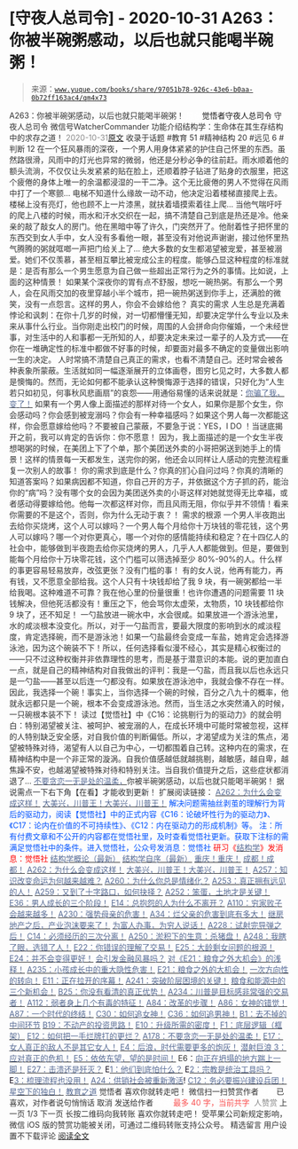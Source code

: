 # [守夜人总司令] - 2020-10-31 A263：你被半碗粥感动，以后也就只能喝半碗粥！

> 来源：[`www.yuque.com/books/share/97051b78-926c-43e6-b0aa-0b72ff163ac4/qm4x73`](https://www.yuque.com/books/share/97051b78-926c-43e6-b0aa-0b72ff163ac4/qm4x73)

<ne-p id="520f42f3293818f927861ebbd5b15da4_p_0" data-lake-id="520f42f3293818f927861ebbd5b15da4_p_0"><ne-text id="ua517f2fb" style="color: rgb(51, 51, 51);">A263：你被半碗粥感动，以后也就只能喝半碗粥！</ne-text></ne-p> <ne-p id="15f54e858a4028c77ffaa42b73ef42ec" data-lake-id="15f54e858a4028c77ffaa42b73ef42ec"><ne-text id="u52ef57a6" ne-fontsize="12" style="color: rgb(255, 255, 255);">原创</ne-text><ne-text id="u05fdc032" ne-fontsize="14">觉悟者</ne-text><ne-text id="ua16d5b39" ne-fontsize="14">守夜人总司令</ne-text></ne-p> <ne-p id="eb2e725b690d7c69a50d4aebac53ccff" data-lake-id="eb2e725b690d7c69a50d4aebac53ccff"><ne-text id="u9f37314d" ne-fontsize="14" ne-bold="true" style="color: rgb(51, 51, 51);">守夜人总司令</ne-text></ne-p> <ne-p id="4d473aa1487ebefe1557aea7e95fa999" data-lake-id="4d473aa1487ebefe1557aea7e95fa999"><ne-text id="ua3068338" ne-fontsize="14" style="color: rgb(51, 51, 51);">微信号</ne-text><ne-text id="u9ebbce54" ne-fontsize="14" style="color: rgb(51, 51, 51);">WatcherCommander</ne-text></ne-p> <ne-p id="afe9dc9a72f64bceff3361c802bf00c2" data-lake-id="afe9dc9a72f64bceff3361c802bf00c2"><ne-text id="uc9c2375a" ne-fontsize="14" style="color: rgb(51, 51, 51);">功能介绍</ne-text><ne-text id="u4990ab04" ne-fontsize="14" style="color: rgb(51, 51, 51);">结构学：生命体在其生存结构中的求存之道！</ne-text></ne-p> <ne-p id="807f9528f072fd273587adacd4ce12b4" data-lake-id="807f9528f072fd273587adacd4ce12b4"><ne-text id="u027d547a" style="color: rgb(140, 140, 140);">2020-10-31</ne-text>[<ne-text id="uf107bf53" ne-fontsize="14">原文</ne-text>](https://mp.weixin.qq.com/s?__biz=MzAxNDk1NjI2Mw==&mid=2247485951&idx=1&sn=4df76d38fadb93bb69fe2bd869475cce&chksm=9b8a2a77acfda361dcaf724d7bf22e5a1c952f494f9bf30d221622a5b6d8e63abb719a59ad11&scene=27#wechat_redirect&cpage=108)</ne-p> <ne-p id="01b44c61fd5ca7ed4d7d905c4dafba9d" data-lake-id="01b44c61fd5ca7ed4d7d905c4dafba9d"><ne-text id="u5d5e3c17" style="color: rgb(51, 51, 51);">收录于话题</ne-text></ne-p> <ne-p id="c6b05b0e0387a319a93478b2236370bc" data-lake-id="c6b05b0e0387a319a93478b2236370bc"><ne-text id="u2b3f82a2" style="color: rgb(51, 51, 51);">#教育 51</ne-text></ne-p> <ne-p id="d1b9ce8dbc04e35ad00346c84a56082c" data-lake-id="d1b9ce8dbc04e35ad00346c84a56082c"><ne-text id="u788c6577" style="color: rgb(51, 51, 51);">#精神结构 20</ne-text></ne-p> <ne-p id="0416f3ef85e58002dd6d335ae5a41919" data-lake-id="0416f3ef85e58002dd6d335ae5a41919"><ne-text id="ub2f13c6e" style="color: rgb(51, 51, 51);">#远见 6</ne-text></ne-p> <ne-p id="865810dfe71235d07bb4363dbe133d5b" data-lake-id="865810dfe71235d07bb4363dbe133d5b"><ne-text id="uebb3e54b" style="color: rgb(51, 51, 51);">#判断 12</ne-text></ne-p> <ne-p id="1198b59d1d2a5f16d5763503f1e08b4c" data-lake-id="1198b59d1d2a5f16d5763503f1e08b4c"><ne-text id="u9b56e90b" style="color: rgb(51, 51, 51);">在一个狂风暴雨的深夜，一个男人用身体紧紧的护住自己怀里的东西。虽然路很滑，风雨中的灯光也异常的微弱，他还是分秒必争的往前赶。雨水顺着他的额头流淌，不仅仅让头发紧紧的贴在脸上，还顺着脖子钻进了贴身的衣服里，把这个疲倦的身体上唯一的余温都浸湿的一干二净。这个无比疲倦的男人不觉得在风雨中打了一个寒颤…</ne-text></ne-p> <ne-p id="60e8ebdd293c1b7c7e5eb90cbfbd8926" data-lake-id="60e8ebdd293c1b7c7e5eb90cbfbd8926"><ne-text id="u42f5ebca" style="color: rgb(51, 51, 51);">电梯不知道什么缘故一动不动，他决定沿着楼梯直接爬上去。楼梯上没有亮灯，他也顾不上一片漆黑，就扶着墙摸索着往上爬… 当他气喘吁吁的爬上八楼的时候，雨水和汗水交织在一起，搞不清楚自己到底是热还是冷。他亲亲的敲了敲女人的房门。他在黑暗中等了许久，门突然开了。他耐着性子把怀里的东西交到女人手中，女人没有多看他一眼，甚至没有对他说声谢谢，接过他怀里热气腾腾的粥就哐啷一声把门给关上了…</ne-text></ne-p> <ne-p id="bfe6797d5acba63315f2862d27e5e7c1" data-lake-id="bfe6797d5acba63315f2862d27e5e7c1"><ne-text id="ua7d590d9" style="color: rgb(51, 51, 51);">绝大多数的女生都渴望被宠爱，甚至被溺爱。她们不仅羡慕，甚至相互攀比被宠成公主的程度。能够凸显这种程度的标准就是：是否有那么一个男生愿意为自己做一些超出正常行为之外的事情。比如说，上面的这种情景！</ne-text></ne-p> <ne-p id="0e8e59229a659366a394605bbba6b32b" data-lake-id="0e8e59229a659366a394605bbba6b32b"><ne-text id="u6fb8fe72" style="color: rgb(51, 51, 51);">如果某个深夜你的胃有点不舒服，想吃一碗热粥。有那么一个男人，会在风雨交加的夜里穿越小半个城市，把一碗热粥送到你手上，还满脸的微笑，没有一点怨言。这样的男人，你会不会嫁给他？</ne-text></ne-p> <ne-p id="b38a0e1a2b29e6f8c1ec760461df9884" data-lake-id="b38a0e1a2b29e6f8c1ec760461df9884"><ne-text id="u5ae4bd26" ne-bold="true" style="color: rgb(51, 51, 51);">真实的需求</ne-text></ne-p> <ne-p id="42aa9dc538415db49737362eb0d74cf8" data-lake-id="42aa9dc538415db49737362eb0d74cf8"><ne-text id="ue729e5c5" style="color: rgb(51, 51, 51);">人生总是充满着悖论和讽刺：在你十几岁的时候，对一切都懵懂无知，却要决定学什么专业以及未来从事什么行业。当你刚走出校门的时候，周围的人会拼命向你催婚，一个未经世事，对生活中的人和事都一无所知的人，却要决定未来过一辈子的人及方式——在你在一堆确定性的标准中都做不好事的时候，却要面对最多不确定的变量做出影响一生的决定。</ne-text></ne-p> <ne-p id="2be836913b6c97de0ded6f6185d1f0fe" data-lake-id="2be836913b6c97de0ded6f6185d1f0fe"><ne-text id="uf7bd4ef6" style="color: rgb(51, 51, 51);">人时常搞不清楚自己真正的需求，也看不清楚自己。还时常会被各种表象所蒙蔽。生活就如同一幅逐渐展开的立体画卷，图穷匕见之时，大多数人都是懊悔的。然而，无论如何都不能承认这种懊悔源于选择的错误，只好化为“人生若只如初见，何事秋风悲画扇”的哀怨——用通俗易懂的话来说就是：</ne-text>[<ne-text id="u451ba5d2" style="color: rgb(87, 107, 149);">你骗了我，变了！</ne-text>](http://mp.weixin.qq.com/s?__biz=MzIzMDYwOTM0Mg==&mid=2247484600&idx=1&sn=b3d7510081d427830b8f45fa33c7cbab&chksm=e8b19c69dfc6157fee4dd589d94bc2c5171620a12f64cf7d264afe0b7f7daead4882853d54f1&scene=21#wechat_redirect)</ne-p> <ne-p id="72c3e00745174de78c4d4c1e70bfd573" data-lake-id="72c3e00745174de78c4d4c1e70bfd573"><ne-text id="ub424b020" style="color: rgb(51, 51, 51);">如果有一个男人像上面描述的那样对待一个女人，如果你是那个女生，你会感动吗？你会感到被宠溺吗？你会有一种幸福感吗？如果这个男人每一次都能这样，你会愿意嫁给他吗？不要被自己蒙蔽，不要急于说：YES，I DO ！当谜底揭开之前，我可以肯定的告诉你：你不愿意！</ne-text></ne-p> <ne-p id="c971882363c1d6c0f6f7039bc4ba01eb" data-lake-id="c971882363c1d6c0f6f7039bc4ba01eb"><ne-text id="u704b2560" style="color: rgb(51, 51, 51);">因为，我上面描述的是一个女生半夜想喝粥的时候，在美团上下了个单，那个美团送外卖的小哥把粥送到她手上的情景！这样的情景每一天都发生，送完你的粥，他还会以同样让人感动的完整流程重复一次别人的故事！</ne-text></ne-p> <ne-p id="f9a25fbf26f0403ed5797360d646e90a" data-lake-id="f9a25fbf26f0403ed5797360d646e90a"><ne-text id="u9798c069" style="color: rgb(51, 51, 51);">你的需求到底是什么？你真的扪心自问过吗？你真的清晰的知道答案吗？如果病因都不知道，你自己开的方子，并依据这个方子抓的药，能治你的“病”吗？没有哪个女的会因为美团送外卖的小哥这样对她就觉得无比幸福，或者感动得要嫁给他。他每一次都这样对你，而且风雨无阻，你似乎并不领情！看来你需要的不是这个，否则，你为什么无动于衷？！</ne-text></ne-p> <ne-p id="dfed3718d4a4ff00a1437e1a75c6642a" data-lake-id="dfed3718d4a4ff00a1437e1a75c6642a"><ne-text id="u3cc44e02" ne-bold="true" style="color: rgb(51, 51, 51);">需求的根源</ne-text></ne-p> <ne-p id="d204ea4555100a94bff435ab92f15b1f" data-lake-id="d204ea4555100a94bff435ab92f15b1f"><ne-text id="udd99be32" style="color: rgb(51, 51, 51);">一个男人半夜跑出去给你买烧烤，这个人可以嫁吗？一个男人每个月给你十万块钱的零花钱，这个男人可以嫁吗？哪一个对你更真心，哪一个对你的感情能持续和稳定？在十四亿人的社会中，能够做到半夜跑去给你买烧烤的男人，几乎人人都能做到。但是，要做到能每个月给你十万块零花钱，这个门槛可以筛选掉至少 80%-90%的人。什么样的事更容易轻易放弃，改弦更张？没有门槛的事！</ne-text></ne-p> <ne-p id="ac27bae2b7e56557eecda97835415d9f" data-lake-id="ac27bae2b7e56557eecda97835415d9f"><ne-text id="udb78abd0" style="color: rgb(51, 51, 51);">有的女人说，他再有能力，再有钱，又不愿意全部给我。这个人只有十块钱却给了我 9 块，有一碗粥都给一半给我喝。这种难道不可靠？我在他心里的份量很重！也许你遭遇的问题需要 11 块钱解决，但他死活都没有！重压之下，他会骂你太虚荣，太物质，10 块钱都给你 9 块了，还不知足！</ne-text></ne-p> <ne-p id="d800d4d3e93b3e0e7dd3fc7658dd1bf0" data-lake-id="d800d4d3e93b3e0e7dd3fc7658dd1bf0"><ne-text id="u8371b6b3" style="color: rgb(51, 51, 51);">一勺盐放进一碗水中，水会很咸。如果放进一个游泳池里，水的咸淡根本没变化。所以，对于一勺盐而言，要最大限度的影响到水的咸淡程度，肯定选择碗，而不是游泳池！如果一勺盐最终会变成一车盐，她肯定会选择游泳池，因为这个碗装不下！所以，任何选择看似漫不经心，其实是精心权衡过的——只不过这种权衡并非依靠理性的思考，而是基于潜意识的本能。说的更加直白一点，就是自己的精神结构对自我做出的评判：我是一勺盐，而且我以后也永远只是一勺盐——甚至以后连一勺都没有。如果放在游泳池中，我就会像不存在一样。因此，我选择一个碗！事实上，当你选择一个碗的时候，百分之八九十的概率，他就永远都只是一个碗，根本不会变成游泳池。然而，当生活之水突然涌入的时候，一只碗根本装不下！</ne-text></ne-p> <ne-p id="1abed2d44c25b230865aa591333ae8fe" data-lake-id="1abed2d44c25b230865aa591333ae8fe"><ne-text id="u7376c39d" style="color: rgb(51, 51, 51);">读过【觉悟社】中《C16：论挑剔行为的驱动力》的就会明白：特别渴望被关注、被呵护、被宠溺的人，在成长环境中可能时常被忽视，这样的人特别缺乏安全感，对自我价值的判断偏低。所以，才渴望成为关注的焦点，渴望被特殊对待，渴望有人以自己为中心，一切都围着自己转。这种内在的需求，在精神结构中是一个非正常的漩涡。自我价值感越低就越挑剔，越敏感，越自卑，越焦躁不安，也越渴望被特殊对待和特别关注。当自我价值提升之后，这些症状都消退了…</ne-text></ne-p> <ne-p id="2b1453e620b97878b8a55316a698867b" data-lake-id="2b1453e620b97878b8a55316a698867b">[<ne-text id="ubdc2917d" style="color: rgb(87, 107, 149);">不要贪恋一无是处的温柔，</ne-text>](http://mp.weixin.qq.com/s?__biz=MzAxNDk1NjI2Mw==&mid=2247485259&idx=1&sn=c46eb58cf71fc316608279b1e10828b8&chksm=9b8a24c3acfdadd57781ee9631cc06ed50551cc15141d155f54fa20dcf69c653825673104680&scene=21#wechat_redirect)<ne-text id="u9e5cfa1c" style="color: rgb(51, 51, 51);">你被半碗粥感动，以后也就只能喝半碗粥！</ne-text></ne-p> <ne-p id="0a8399160083785f8ed27bfdbffc1bf5" data-lake-id="0a8399160083785f8ed27bfdbffc1bf5"><ne-text id="uba870d46" style="color: rgb(47, 48, 52);">据说需点一下右下角【</ne-text><ne-text id="u5fcc5dc1" ne-bold="true" style="color: rgb(51, 51, 51);">在看</ne-text><ne-text id="u3792ff47" style="color: rgb(47, 48, 52);">】才能收到更新！</ne-text><ne-text id="u17681955" style="color: rgb(51, 51, 51);">‍</ne-text></ne-p> <ne-p id="45358a784b9b89c321a1476d2b4378ed" data-lake-id="45358a784b9b89c321a1476d2b4378ed"><ne-text id="u90f03ec9" style="color: rgb(51, 51, 51);">扩展阅读链接：</ne-text></ne-p> <ne-p id="94630d6d7a080dd9ccc8cde218f9aa15" data-lake-id="94630d6d7a080dd9ccc8cde218f9aa15">[<ne-text id="u793a584e" style="color: rgb(87, 107, 149);">A262：为什么会变成这样！</ne-text>](http://mp.weixin.qq.com/s?__biz=MzIzMDYwOTM0Mg==&mid=2247484706&idx=1&sn=5ca043ccf8e8e37fa1b92dc64b676c54&chksm=e8b19df3dfc614e536b260c443b18902be1d0043e8d0be9bc1e7399af61a6baeeec6485ba015&scene=21#wechat_redirect)</ne-p> <ne-p id="34e039b61d9722dc27dc4e51a1d5e629" data-lake-id="34e039b61d9722dc27dc4e51a1d5e629">[<ne-text id="udd7cec82" style="color: rgb(87, 107, 149);">大美兴，川普王！大美兴，川普王！</ne-text>](http://mp.weixin.qq.com/s?__biz=MzIzMDYwOTM0Mg==&mid=2247484697&idx=1&sn=9f591794bbbf03db85d5cf43fb68b09a&chksm=e8b19dc8dfc614de1a28502672f9a3913e22f4aa51586f65015d8d929f89abeb1fe13fa20ec7&scene=21#wechat_redirect)</ne-p> <ne-p id="b7f76ec066510db6fd0add11e6a63c36" data-lake-id="b7f76ec066510db6fd0add11e6a63c36"><ne-text id="ue65f892e" style="color: rgb(0, 82, 255);">解决问题需抽丝剥茧的理解行为背后的驱动力，阅读【</ne-text><ne-text id="u1834fc60" ne-bold="true" style="color: rgb(0, 82, 255);">觉悟社</ne-text><ne-text id="u7335e289" style="color: rgb(0, 82, 255);">】中的正式内容《C16：论破坏性行为的驱动力》、《C17：论内在价值的不可持续性》、《C12：内在驱动力的形成机制》等。</ne-text></ne-p> <ne-p id="f7ab0f2f685ef964b93df9538af9ffcc" data-lake-id="f7ab0f2f685ef964b93df9538af9ffcc"><ne-text id="u8a1bca3e" ne-bold="true" style="color: rgb(0, 82, 255);">注：</ne-text><ne-text id="uf2ad9445" ne-bold="true" style="color: rgb(0, 82, 255);">所有付费文章和不公开的内容都在觉悟社里，及时查看觉悟社更新。获取下注标的需满足觉悟社中的条件。进入觉悟社，公众号发消息：觉悟社</ne-text></ne-p> <ne-p id="c545004c5bef91638f16c957d638232e" data-lake-id="c545004c5bef91638f16c957d638232e"><ne-text id="u6d53d718" style="color: rgb(255, 0, 0);">研习《</ne-text>[<ne-text id="ud8bd3fe2" style="color: rgb(87, 107, 149);">结构学</ne-text>](https://mp.weixin.qq.com/mp/appmsgalbum?action=getalbum&album_id=1318317199878225920&__biz=MzAxNDk1NjI2Mw==#wechat_redirect)<ne-text id="u161fba6b" style="color: rgb(255, 0, 0);">》发消息</ne-text><ne-text id="uadb4bdc2" ne-bold="true" style="color: rgb(255, 0, 0);">：觉悟社</ne-text></ne-p>  <ne-p id="d8c35913819a7445f9fcb6d1e86d35b2" data-lake-id="d8c35913819a7445f9fcb6d1e86d35b2"><ne-card data-card-name="image" data-card-type="inline" id="YOi8X" data-event-boundary="card" style="color: rgb(51, 51, 51);"><ne-p id="87868dd87e12ec7d4de4a2bfc73065e8" data-lake-id="87868dd87e12ec7d4de4a2bfc73065e8">[<ne-text id="uc9a513a4" style="color: rgb(87, 107, 149);">结构学概论（最新）</ne-text>](http://mp.weixin.qq.com/s?__biz=MzAxNDk1NjI2Mw==&mid=2247485167&idx=1&sn=d5e962eff4a8e9770c83bc87d19d07f3&chksm=9b8a2567acfdac7154f7a62996dca874e5d186b44f3d120dcb633760318788c42d304e325313&scene=21#wechat_redirect)</ne-p> <ne-p id="767eb59c8d346630e1a07b596ffcf41e" data-lake-id="767eb59c8d346630e1a07b596ffcf41e">[<ne-text id="u266a4c7d" style="color: rgb(87, 107, 149);">结构学自序（最新）</ne-text>](http://mp.weixin.qq.com/s?__biz=MzAxNDk1NjI2Mw==&mid=2247485327&idx=1&sn=5a8c9a6499c84e1c3129ca7cb41e0ac7&chksm=9b8a2407acfdad112471c12c6b86e4e914116dbb6d6588fa726a72e0aafa01d9c1b9fd24a738&scene=21#wechat_redirect)</ne-p> <ne-p id="c103cae5733b5d5654bc71c16b6b57b8" data-lake-id="c103cae5733b5d5654bc71c16b6b57b8">[<ne-text id="ued7bdbcc" style="color: rgb(87, 107, 149);">重庆！重庆！</ne-text>](http://mp.weixin.qq.com/s?__biz=MzAxNDk1NjI2Mw==&mid=2247485354&idx=1&sn=331128611c478feede60317e963239a5&chksm=9b8a2422acfdad3448a9bcc0f9745f4367028e8a9b0a307f7c01c2690c398560a4be5e43492c&scene=21#wechat_redirect)</ne-p> <ne-p id="837c9baf03dcb17dc6ec204cafc15073" data-lake-id="837c9baf03dcb17dc6ec204cafc15073">[<ne-text id="uccf7d421" style="color: rgb(87, 107, 149);">成都！成都！</ne-text>](http://mp.weixin.qq.com/s?__biz=MzIzMDYwOTM0Mg==&mid=2247484576&idx=1&sn=432e1df31f0735f0c93636776e97a859&chksm=e8b19c71dfc615671c9204af66bb0ffdb622fb2545b0387734a662feaa8e8be57d3063f59c5a&scene=21#wechat_redirect)</ne-p> <ne-p id="8a329225719ed991ef50e392b10b51bb" data-lake-id="8a329225719ed991ef50e392b10b51bb">[<ne-text id="u4960d09f" style="color: rgb(87, 107, 149);">A262：为什么会变成这样！</ne-text>](http://mp.weixin.qq.com/s?__biz=MzIzMDYwOTM0Mg==&mid=2247484706&idx=1&sn=5ca043ccf8e8e37fa1b92dc64b676c54&chksm=e8b19df3dfc614e536b260c443b18902be1d0043e8d0be9bc1e7399af61a6baeeec6485ba015&scene=21#wechat_redirect)</ne-p> <ne-p id="2e8df41d9336590d751b705b92b4ddb9" data-lake-id="2e8df41d9336590d751b705b92b4ddb9">[<ne-text id="uf91ab4cc" style="color: rgb(87, 107, 149);">大美兴，川普王！大美兴，川普王！</ne-text>](http://mp.weixin.qq.com/s?__biz=MzIzMDYwOTM0Mg==&mid=2247484697&idx=1&sn=9f591794bbbf03db85d5cf43fb68b09a&chksm=e8b19dc8dfc614de1a28502672f9a3913e22f4aa51586f65015d8d929f89abeb1fe13fa20ec7&scene=21#wechat_redirect)</ne-p> <ne-p id="6d548eccea4c0e00ed9bb5487c61cdc9" data-lake-id="6d548eccea4c0e00ed9bb5487c61cdc9">[<ne-text id="u68f17ebf" style="color: rgb(87, 107, 149);">A257：知识改变命运为何越来越难？</ne-text>](http://mp.weixin.qq.com/s?__biz=MzIzMDYwOTM0Mg==&mid=2247484679&idx=1&sn=79e14744bd5a31e6bcf27f476840e508&chksm=e8b19dd6dfc614c075a2df9d84c04aedc112c1bf3487ef4cad21d8b84feddbd78b2d5d566728&scene=21#wechat_redirect)</ne-p> <ne-p id="0affb33c08a70eba2aa7b4722f594e21" data-lake-id="0affb33c08a70eba2aa7b4722f594e21">[<ne-text id="ud0c61f7c" style="color: rgb(87, 107, 149);">A260：为什么你总是情绪化？</ne-text>](http://mp.weixin.qq.com/s?__biz=MzAxNDk1NjI2Mw==&mid=2247485923&idx=1&sn=6e1e4a5b0b44a3ac652fe5b32b56ac07&chksm=9b8a2a6bacfda37d56d0717875b11867d9f7426fb815a36f43aebb438d135b81c8d69c3ab006&scene=21#wechat_redirect)</ne-p> <ne-p id="4aabc073013f890bce6e0648ea21f752" data-lake-id="4aabc073013f890bce6e0648ea21f752">[<ne-text id="udd298f55" style="color: rgb(87, 107, 149);">A253：真正拥有远见的人！</ne-text>](http://mp.weixin.qq.com/s?__biz=MzIzMDYwOTM0Mg==&mid=2247484654&idx=1&sn=5826086165322478b2f0fbdbfe4f321e&chksm=e8b19c3fdfc61529bf931903efc689bc8b756a292fddf971cdda369691ad320d85e6e2d53b5b&scene=21#wechat_redirect)</ne-p> <ne-p id="048f02e74b23a1c0508ae0348299e9ec" data-lake-id="048f02e74b23a1c0508ae0348299e9ec">[<ne-text id="ue11db574" style="color: rgb(87, 107, 149);">A259：又到了十字路口，如何抉择？</ne-text>](http://mp.weixin.qq.com/s?__biz=MzIzMDYwOTM0Mg==&mid=2247484685&idx=1&sn=51aff163174f40316f40826ea564ca1e&chksm=e8b19ddcdfc614cadd2043fd2ded48d8c292976e903288b23f0a87846a18dcc0ad9cc5a4ac3e&scene=21#wechat_redirect)</ne-p> <ne-p id="1d707f4907c23fa61877ffd9e9b2284c" data-lake-id="1d707f4907c23fa61877ffd9e9b2284c">[<ne-text id="u57a6b4b8" style="color: rgb(87, 107, 149);">A252：笨蛋，土地才是关键！</ne-text>](http://mp.weixin.qq.com/s?__biz=MzIzMDYwOTM0Mg==&mid=2247484626&idx=1&sn=4e43f2ef656aef28fba94ae72d295fb9&chksm=e8b19c03dfc615154ee4587f8facc3446de42f7189175385d3ee3d35c04264487aca3a9f6585&scene=21#wechat_redirect)</ne-p> <ne-p id="c4f44a5db5db37221f0d30ff7bda6262" data-lake-id="c4f44a5db5db37221f0d30ff7bda6262">[<ne-text id="u732e9614" style="color: rgb(87, 107, 149);">E36：男人成长的三个阶段！</ne-text>](http://mp.weixin.qq.com/s?__biz=MzIzMDYwOTM0Mg==&mid=2247484322&idx=1&sn=c300d9466951d36645128c5167ca5934&chksm=e8b19b73dfc61265dde1bb437a9945db0c1d9c7fe1cbffe1feec995c9dde8a6eb99272dc86a9&scene=21#wechat_redirect)</ne-p> <ne-p id="74bbbf1bcd52e7c59e0c3a6178ef8626" data-lake-id="74bbbf1bcd52e7c59e0c3a6178ef8626">[<ne-text id="ucf84ac04" style="color: rgb(87, 107, 149);">E14：总抱怨的人为什么不离开？</ne-text>](http://mp.weixin.qq.com/s?__biz=MzIzMDYwOTM0Mg==&mid=2247484341&idx=1&sn=c266eb0136273f0b1219e0fd659daafc&chksm=e8b19b64dfc61272f157e1e17a76b2e83c6fd62a1beb78d60ea73a65463109b428cd9dd6ce7a&scene=21#wechat_redirect)</ne-p> <ne-p id="8b019bb2d850a7485e2e0ce92a540fc3" data-lake-id="8b019bb2d850a7485e2e0ce92a540fc3">[<ne-text id="u34e1adf8" style="color: rgb(87, 107, 149);">A110：穷家败子会越来越多！</ne-text>](http://mp.weixin.qq.com/s?__biz=MzAxNDk1NjI2Mw==&mid=2247484897&idx=1&sn=84e1c8a85eb385c04f400095d47d55eb&chksm=9b8a2669acfdaf7f7a431a12c057023ae123aaa855b0f9d48a98c21eae27788632beb60765c9&scene=21#wechat_redirect)</ne-p> <ne-p id="92a505598485ceee0bb2b757e298dd8c" data-lake-id="92a505598485ceee0bb2b757e298dd8c">[<ne-text id="ub520bdb0" style="color: rgb(87, 107, 149);">A230：强势母亲的危害！</ne-text>](http://mp.weixin.qq.com/s?__biz=MzAxNDk1NjI2Mw==&mid=2247485580&idx=1&sn=2cc3edbadc35fe694b34e553e609e93f&chksm=9b8a2b04acfda21277dcce494459ecb73b606a954a7e020e03498408591b33bead008575f0f7&scene=21#wechat_redirect)</ne-p> <ne-p id="d1d0b63c13f7cfd565395db1f8309e0d" data-lake-id="d1d0b63c13f7cfd565395db1f8309e0d">[<ne-text id="uc50daa13" style="color: rgb(87, 107, 149);">A34：烂父亲的危害到底有多大！</ne-text>](http://mp.weixin.qq.com/s?__biz=MzIzMDYwOTM0Mg==&mid=2247483986&idx=1&sn=984fbf5e696f7a3f34f25dcf93037cea&chksm=e8b19a83dfc61395d629a54503920505c42a73a62b9e72308ed4ea0d66c509ca66a1a3138ea5&scene=21#wechat_redirect)</ne-p> <ne-p id="d13273ae55d8aa2226bda28ee417db7e" data-lake-id="d13273ae55d8aa2226bda28ee417db7e">[<ne-text id="u3d4cf7fb" style="color: rgb(87, 107, 149);">继房地产之后，产业泡沫要来了！</ne-text>](http://mp.weixin.qq.com/s?__biz=MzIzMDYwOTM0Mg==&mid=2247484615&idx=1&sn=a28c59f08f8e69246fd0235a4a81f3bc&chksm=e8b19c16dfc61500079cb1b008a485c48e86ced436a5d2e8df28f0eab4348aaf6ebfac3349b6&scene=21#wechat_redirect)</ne-p> <ne-p id="b3bd7e3e0d42ab399e6775c007e04d47" data-lake-id="b3bd7e3e0d42ab399e6775c007e04d47">[<ne-text id="ue46e762b" style="color: rgb(87, 107, 149);">为富人办事，为穷人说话！</ne-text>](http://mp.weixin.qq.com/s?__biz=MzIzMDYwOTM0Mg==&mid=2247484462&idx=1&sn=195ebab17907fba73c69ae7a11bc40ad&chksm=e8b19cffdfc615e9b2f88327d492813afa3656859f4d67a6d831ac1cf684a54b760a8b8edcd6&scene=21#wechat_redirect)</ne-p> <ne-p id="233667d900972a7b89b7c178e889e1ae" data-lake-id="233667d900972a7b89b7c178e889e1ae">[<ne-text id="ud7fdf0f4" style="color: rgb(87, 107, 149);">A228：试射完导弹之后！</ne-text>](http://mp.weixin.qq.com/s?__biz=MzIzMDYwOTM0Mg==&mid=2247484457&idx=1&sn=df8df33971702f91b753ae45f52d165d&chksm=e8b19cf8dfc615ee367c487e82b8450dd723dd5255b789337b8bde92a1f8405e3d71269f34ae&scene=21#wechat_redirect)</ne-p> <ne-p id="72f11c3412a6c1831b808b2f7d972ca2" data-lake-id="72f11c3412a6c1831b808b2f7d972ca2">[<ne-text id="u40c4e8b8" style="color: rgb(87, 107, 149);">C14：必须经历的三次分离！</ne-text>](http://mp.weixin.qq.com/s?__biz=MzIzMDYwOTM0Mg==&mid=2247484570&idx=1&sn=8b703e78588f205a2d30ed92965ca02b&chksm=e8b19c4bdfc6155d0c23c600f072529d99023d0ea49f5e7364a1112f6ac9ff3285c0e7ef7ccb&scene=21#wechat_redirect)</ne-p> <ne-p id="a5d87591c9af51df90dfd0b76af6eb23" data-lake-id="a5d87591c9af51df90dfd0b76af6eb23">[<ne-text id="u1da22268" style="color: rgb(87, 107, 149);">A250：淤积下的生意：杀猪盘！</ne-text>](http://mp.weixin.qq.com/s?__biz=MzIzMDYwOTM0Mg==&mid=2247484606&idx=1&sn=7a500e3c57a44f978767234b52da17e5&chksm=e8b19c6fdfc61579635c523bd6b8d84446a9f1da53da90ff3d210fde52ffc4d0e70d73740fd1&scene=21#wechat_redirect)</ne-p> <ne-p id="852c44acf3151afc632219b58c46007f" data-lake-id="852c44acf3151afc632219b58c46007f">[<ne-text id="u48c032f5" style="color: rgb(87, 107, 149);">A248：我瞎了眼，选错了人！</ne-text>](http://mp.weixin.qq.com/s?__biz=MzIzMDYwOTM0Mg==&mid=2247484600&idx=1&sn=b3d7510081d427830b8f45fa33c7cbab&chksm=e8b19c69dfc6157fee4dd589d94bc2c5171620a12f64cf7d264afe0b7f7daead4882853d54f1&scene=21#wechat_redirect)</ne-p> <ne-p id="4e87f05c9015ebcea40543c7572e3e49" data-lake-id="4e87f05c9015ebcea40543c7572e3e49">[<ne-text id="uef849017" style="color: rgb(87, 107, 149);">E22：你错误的理解了交易！</ne-text>](http://mp.weixin.qq.com/s?__biz=MzIzMDYwOTM0Mg==&mid=2247484534&idx=1&sn=4da3b80744c11ff93a064a7a2d4b7c06&chksm=e8b19ca7dfc615b18eaa929a98f58a9ff6f4b63436cfa078a3157f29d854f17c571baf2de47d&scene=21#wechat_redirect)</ne-p> <ne-p id="c4389c9b4663d867342b364208996178" data-lake-id="c4389c9b4663d867342b364208996178">[<ne-text id="uaf9f8b6c" style="color: rgb(87, 107, 149);">E25：大龄剩女问题的根源！</ne-text>](http://mp.weixin.qq.com/s?__biz=MzIzMDYwOTM0Mg==&mid=2247484587&idx=1&sn=3335cb9dd973ae9f9c9279a0388bbe33&chksm=e8b19c7adfc6156c752a5edad793fc1d8db424d6b609ce62f26f78537b3b41e83ea47aca2929&scene=21#wechat_redirect)</ne-p> <ne-p id="e5cf121b25437894dc5d498d85f985ad" data-lake-id="e5cf121b25437894dc5d498d85f985ad">[<ne-text id="uab821a81" style="color: rgb(87, 107, 149);">E24：并不会变得更好！</ne-text>](http://mp.weixin.qq.com/s?__biz=MzIzMDYwOTM0Mg==&mid=2247484582&idx=1&sn=3333290721eb0242b03b044bd7072b0b&chksm=e8b19c77dfc615615478711d39d1fc6d54768ee842ad2f669dd130815cca5b90ec2e964b1791&scene=21#wechat_redirect)</ne-p> <ne-p id="96ad6742dea340dd04d555eefc81811a" data-lake-id="96ad6742dea340dd04d555eefc81811a">[<ne-text id="u860e92e0" style="color: rgb(87, 107, 149);">会引发金融风暴吗？</ne-text>](http://mp.weixin.qq.com/s?__biz=MzIzMDYwOTM0Mg==&mid=2247484522&idx=1&sn=2c70396adcb6dc54df34052ca924aac5&chksm=e8b19cbbdfc615ad03c4de063af6eb3dcd8af5e3b20e71438206304d6b44ad150fc6d8b8e9ff&scene=21#wechat_redirect)</ne-p> <ne-p id="dd3432b35b27dad8b92f7326207b167b" data-lake-id="dd3432b35b27dad8b92f7326207b167b">[<ne-text id="u10b67050" style="color: rgb(87, 107, 149);">对《E21：粮食之外大机会》的浅释！</ne-text>](http://mp.weixin.qq.com/s?__biz=MzIzMDYwOTM0Mg==&mid=2247484490&idx=1&sn=d6b0ba80383d73c2bfb33dd61bad8d51&chksm=e8b19c9bdfc6158d73d9235a78c2973b21668eebd350c2f32979b7c00cbf60772ad297245654&scene=21#wechat_redirect)</ne-p> <ne-p id="23893065e1954d65606ab3d5bd168040" data-lake-id="23893065e1954d65606ab3d5bd168040">[<ne-text id="uca679f28" style="color: rgb(87, 107, 149);">A235：小孩成长中的重大隐性危害！</ne-text>](http://mp.weixin.qq.com/s?__biz=MzIzMDYwOTM0Mg==&mid=2247484498&idx=1&sn=29d5df90e1621a833a1b091917d398c5&chksm=e8b19c83dfc61595ea43aa681ecf86e291392deeec080e32ab21cbacdd044c99e0d9ba86591e&scene=21#wechat_redirect)</ne-p> <ne-p id="053de78c0d5793d08951e5e173a66036" data-lake-id="053de78c0d5793d08951e5e173a66036">[<ne-text id="uc67006a7" style="color: rgb(87, 107, 149);">E21：粮食之外的大机会！</ne-text>](http://mp.weixin.qq.com/s?__biz=MzIzMDYwOTM0Mg==&mid=2247484467&idx=1&sn=3e55978f301000a127810e175ff62431&chksm=e8b19ce2dfc615f43cf8c3132fde8ff0b62438e3f2c48fc87d1e74e56cf796e6a81cbf6095d1&scene=21#wechat_redirect)</ne-p> <ne-p id="ca6ece617ba29d3b26c7f3ad12809ef2" data-lake-id="ca6ece617ba29d3b26c7f3ad12809ef2">[<ne-text id="u9073d1dd" style="color: rgb(87, 107, 149);">一次方向性的转向！</ne-text>](http://mp.weixin.qq.com/s?__biz=MzIzMDYwOTM0Mg==&mid=2247484426&idx=1&sn=430ba9a2f1537848dc2ca35f44877633&chksm=e8b19cdbdfc615cdf516be63ce9647608d13cfc5edb93e248227b651264b71a4c3ef40af6469&scene=21#wechat_redirect)</ne-p> <ne-p id="de70c30bc472e7e0da81e2d58bb01da8" data-lake-id="de70c30bc472e7e0da81e2d58bb01da8">[<ne-text id="u5bebc53d" style="color: rgb(87, 107, 149);">E11：正在拉开的序幕！</ne-text>](http://mp.weixin.qq.com/s?__biz=MzIzMDYwOTM0Mg==&mid=2247484429&idx=1&sn=279d506a3227b5ce32b3f748030b6d85&chksm=e8b19cdcdfc615cab4d71852335bf289a6cd64cec0767a6a6d5f94037774b63e03b7b0ee08d1&scene=21#wechat_redirect)</ne-p> <ne-p id="62de03f2bc7cf6e82438f8d19a3c04f6" data-lake-id="62de03f2bc7cf6e82438f8d19a3c04f6">[<ne-text id="u3205ce78" style="color: rgb(87, 107, 149);">A241：突破阶层困境的关键！</ne-text>](http://mp.weixin.qq.com/s?__biz=MzIzMDYwOTM0Mg==&mid=2247484564&idx=1&sn=f0b315ebde4f1c2c51c1bbf64135afe2&chksm=e8b19c45dfc615533e9189fa534978b92703b307868f9a2377305229616ea6d5b8ff31a5d434&scene=21#wechat_redirect)</ne-p> <ne-p id="2eda5d79a09fba974064a1369237d6a3" data-lake-id="2eda5d79a09fba974064a1369237d6a3">[<ne-text id="ue319582f" style="color: rgb(87, 107, 149);">粮食和能源中的三个新机会！</ne-text>](http://mp.weixin.qq.com/s?__biz=MzIzMDYwOTM0Mg==&mid=2247484415&idx=1&sn=ef3626b963e5b45dec87912463a8603e&chksm=e8b19b2edfc6123828d2919701fcc05f05fc035bc55ce0c6e8440475b4884683c024235823db&scene=21#wechat_redirect)</ne-p> <ne-p id="3b6335b63359a91592dec68f7c52d8bc" data-lake-id="3b6335b63359a91592dec68f7c52d8bc">[<ne-text id="u21e2528a" style="color: rgb(87, 107, 149);">B25：你没有看清的真正优势！</ne-text>](http://mp.weixin.qq.com/s?__biz=MzIzMDYwOTM0Mg==&mid=2247484397&idx=1&sn=27132ec1912c70e752f7869429505a80&chksm=e8b19b3cdfc6122a7731db9eb66341a9909e9d973b25a6e228a62e7f360c1f0eff906591ed04&scene=21#wechat_redirect)</ne-p> <ne-p id="9eb27e5d767d0bf58ed831acd75db065" data-lake-id="9eb27e5d767d0bf58ed831acd75db065">[<ne-text id="u0d2a59ba" style="color: rgb(87, 107, 149);">A234：川普是目标感非常强的交易者！</ne-text>](http://mp.weixin.qq.com/s?__biz=MzAxNDk1NjI2Mw==&mid=2247485608&idx=1&sn=057b67c8598ed8c182cbd27b048bb43a&chksm=9b8a2b20acfda2364c5788396766d79261e91c64949349d9a398b69e85f64dcbf357125dc14b&scene=21#wechat_redirect)</ne-p> <ne-p id="c42f7f6889925d76170a7d706b1d9eb3" data-lake-id="c42f7f6889925d76170a7d706b1d9eb3">[<ne-text id="u08912624" style="color: rgb(87, 107, 149);">A112：弱者身上几个有毒的特征！</ne-text>](http://mp.weixin.qq.com/s?__biz=MzAxNDk1NjI2Mw==&mid=2247484903&idx=1&sn=609b7c81f10207eea8bcccbe35aa61b6&chksm=9b8a266facfdaf790a328ee9eca9d05f95ce939b69b2e4c1fcaacd63470bd79c44d03caeb00c&scene=21#wechat_redirect)</ne-p> <ne-p id="0ddb8d8fdcd5b04cd2a0e883ac59b15c" data-lake-id="0ddb8d8fdcd5b04cd2a0e883ac59b15c">[<ne-text id="uf7ab5d6b" style="color: rgb(87, 107, 149);">A84：改革的步骤！</ne-text>](http://mp.weixin.qq.com/s?__biz=MzIzMDYwOTM0Mg==&mid=2247484098&idx=1&sn=8a28fd5dce47b485ed38e4f3cfdb7d05&chksm=e8b19a13dfc61305fde13511d297aa1d6b59184825c7998f338e7d5f36742e3c06c717d78fe8&scene=21#wechat_redirect)</ne-p> <ne-p id="c268b2f939453a9a7dc7008eee8072c3" data-lake-id="c268b2f939453a9a7dc7008eee8072c3">[<ne-text id="u555a2a0c" style="color: rgb(87, 107, 149);">A86：女神的错觉！</ne-text>](http://mp.weixin.qq.com/s?__biz=MzAxNDk1NjI2Mw==&mid=2247484733&idx=1&sn=fab22e8ab3f80b78dab3d4e2e2716bfb&chksm=9b8a26b5acfdafa374df83506e5086a573169362877918977c08490b4e9747c45c99d1266e7f&scene=21#wechat_redirect)</ne-p> <ne-p id="594939612960a9b57f05b1d21a2600cd" data-lake-id="594939612960a9b57f05b1d21a2600cd">[<ne-text id="ufdd74463" style="color: rgb(87, 107, 149);">A87：一个时代的终结！</ne-text>](http://mp.weixin.qq.com/s?__biz=MzIzMDYwOTM0Mg==&mid=2247484102&idx=1&sn=c0572fe89409ac0ef2d1468b8f81f130&chksm=e8b19a17dfc6130119eacf0492c237b5173f6f9c13265a36d7919e3132228f8c2d3306863c08&scene=21#wechat_redirect)</ne-p> <ne-p id="24408659e1735f9e4428e458b71c3084" data-lake-id="24408659e1735f9e4428e458b71c3084">[<ne-text id="ue068c98b" style="color: rgb(87, 107, 149);">C30：如何追女神！</ne-text>](http://mp.weixin.qq.com/s?__biz=MzAxNDk1NjI2Mw==&mid=2247484588&idx=1&sn=de5c95495cc04bcfe8644c3c2bc025c3&chksm=9b8a2724acfdae3286a142c2de506a7494e2d7aa50c990c0e159cedab07b5287040f286dfac6&scene=21#wechat_redirect)</ne-p> <ne-p id="e5247e46114ec6edc8394de67338bf66" data-lake-id="e5247e46114ec6edc8394de67338bf66">[<ne-text id="ue1f4ba36" style="color: rgb(87, 107, 149);">C36：如何追男神！</ne-text>](http://mp.weixin.qq.com/s?__biz=MzAxNDk1NjI2Mw==&mid=2247485234&idx=1&sn=3a3659e6648263013c662bb25ff35795&chksm=9b8a24baacfdadace5d8fa147798a3e18e84b07e4f8761b0f7137b9811a42425b869336013db&scene=21#wechat_redirect)</ne-p> <ne-p id="a338c2c4ed7d9494af2b0d20730f3b04" data-lake-id="a338c2c4ed7d9494af2b0d20730f3b04">[<ne-text id="u1d1a2848" style="color: rgb(87, 107, 149);">B1：去不掉的中间环节</ne-text>](http://mp.weixin.qq.com/s?__biz=MzIzMDYwOTM0Mg==&mid=2247483903&idx=1&sn=e8a21cb816d6a27d869f81463805a208&chksm=e8b1992edfc610380f54d91f9acc9844820c77ce8a5bcedb4f36372c406647f45fd2514a6a77&scene=21#wechat_redirect)</ne-p> <ne-p id="e8295b0c1e96e11692ae649b46181ca8" data-lake-id="e8295b0c1e96e11692ae649b46181ca8">[<ne-text id="u0a97cfe3" style="color: rgb(87, 107, 149);">B19：不动产的投资思路！</ne-text>](http://mp.weixin.qq.com/s?__biz=MzIzMDYwOTM0Mg==&mid=2247484069&idx=1&sn=a13a6e590a21b27fd1356718b3a2dcd3&chksm=e8b19a74dfc613622b23c7233732cbb1d499c75f9b7ac3047cdeaee3a34eeae7d3b4871429f1&scene=21#wechat_redirect)</ne-p> <ne-p id="0ba6f7abfac24f4cb55899b30faa6c69" data-lake-id="0ba6f7abfac24f4cb55899b30faa6c69">[<ne-text id="u6225719b" style="color: rgb(87, 107, 149);">E10：升级所需的密度！</ne-text>](http://mp.weixin.qq.com/s?__biz=MzAxNDk1NjI2Mw==&mid=2247485337&idx=1&sn=e93780b3d10de5b467e71f326eb12838&chksm=9b8a2411acfdad07d858079223ba3eda77fe88caa8d769030eb67c15f5511fab584f8d1244ca&scene=21#wechat_redirect)</ne-p> <ne-p id="f9f1d89a5d64bfd7e06822d5effcc5da" data-lake-id="f9f1d89a5d64bfd7e06822d5effcc5da">[<ne-text id="u26157faf" style="color: rgb(87, 107, 149);">F1：底层逻辑（框架）</ne-text>](http://mp.weixin.qq.com/s?__biz=MzAxNDk1NjI2Mw==&mid=2247485072&idx=1&sn=83d919c9e3bf71d25978a97c8d4c8aa6&chksm=9b8a2518acfdac0ea8a0f84382cc7c0a26d1ac3664d76c6365aee67ac4ebcac1bf280c060249&scene=21#wechat_redirect)</ne-p> <ne-p id="46b340729ee77ee4e254681abfb23df4" data-lake-id="46b340729ee77ee4e254681abfb23df4">[<ne-text id="u67b765ed" style="color: rgb(87, 107, 149);">E12：如何把一手烂牌打的更烂？</ne-text>](http://mp.weixin.qq.com/s?__biz=MzAxNDk1NjI2Mw==&mid=2247485371&idx=1&sn=8e848c21bdb42dbe2fb102617241b981&chksm=9b8a2433acfdad2560f3ff6bc23e4d9cee1b3ebd3e51aa48fa2b97224fe3303853cd6c664ee1&scene=21#wechat_redirect)</ne-p> <ne-p id="2151feeacdf310054dcb3cc9229cdba8" data-lake-id="2151feeacdf310054dcb3cc9229cdba8">[<ne-text id="u5d185a69" style="color: rgb(87, 107, 149);">A178：不要贪恋一无是处的温柔！</ne-text>](http://mp.weixin.qq.com/s?__biz=MzAxNDk1NjI2Mw==&mid=2247485259&idx=1&sn=c46eb58cf71fc316608279b1e10828b8&chksm=9b8a24c3acfdadd57781ee9631cc06ed50551cc15141d155f54fa20dcf69c653825673104680&scene=21#wechat_redirect)</ne-p> <ne-p id="b8f32e50d6f0523d5c53d61ddfe03b39" data-lake-id="b8f32e50d6f0523d5c53d61ddfe03b39">[<ne-text id="ua10aa5bf" style="color: rgb(87, 107, 149);">E17：女人真正的敌人不是其它女人！</ne-text>](http://mp.weixin.qq.com/s?__biz=MzAxNDk1NjI2Mw==&mid=2247485246&idx=1&sn=e0a9e2bac3f9bc5122895e854b7d597a&chksm=9b8a24b6acfdada017380e476dc7faaf80b57b95b2bb8eb7b8ab61d0b04f5dd46850f7af81e3&scene=21#wechat_redirect)</ne-p> <ne-p id="5b6e916a0417aa20bb48341869292d61" data-lake-id="5b6e916a0417aa20bb48341869292d61">[<ne-text id="ue9df77fd" style="color: rgb(87, 107, 149);">E4：后浪，时代需要更多的炮灰！</ne-text>](http://mp.weixin.qq.com/s?__biz=MzAxNDk1NjI2Mw==&mid=2247485174&idx=1&sn=e3a702db58f3c2ec0d06b89f8435c73a&chksm=9b8a257eacfdac680d37903d2d05385f5c9401c189321cc109c96b1063e9753c8498d1553f72&scene=21#wechat_redirect)</ne-p> <ne-p id="97f0f4a20a484cb287705b92e65126a6" data-lake-id="97f0f4a20a484cb287705b92e65126a6">[<ne-text id="u197e3098" style="color: rgb(87, 107, 149);">潜射巨浪 3：应对真正的危机！</ne-text>](http://mp.weixin.qq.com/s?__biz=MzAxNDk1NjI2Mw==&mid=2247485199&idx=1&sn=aba0a12dad3ec2d04e267645968b7cb1&chksm=9b8a2487acfdad910b880c358c1f6754e5ba01eb7eadfe70b45c2d1c9ec161d20151df4b1f2e&scene=21#wechat_redirect)</ne-p> <ne-p id="ab4b72704fdab65532b519085b55f833" data-lake-id="ab4b72704fdab65532b519085b55f833">[<ne-text id="u28b06a48" style="color: rgb(87, 107, 149);">E5：依依东望，望的是时间！</ne-text>](http://mp.weixin.qq.com/s?__biz=MzIzMDYwOTM0Mg==&mid=2247483860&idx=1&sn=b5b01ae82ff764ce2806251e3f2a809f&chksm=e8b19905dfc61013607735eb7782299c9a4d7a39a8b15a7b46182ef20eda3ffe9f6ed6337e1f&scene=21#wechat_redirect)</ne-p> <ne-p id="d728ae6d377b6d498cb7b11029f2369c" data-lake-id="d728ae6d377b6d498cb7b11029f2369c"><ne-text id="ua1cebb05" style="color: rgb(51, 51, 51);">E6：</ne-text>[<ne-text id="u1172c065" style="color: rgb(87, 107, 149);">向正在坍塌的地方踹上一脚！</ne-text>](http://mp.weixin.qq.com/s?__biz=MzAxNDk1NjI2Mw==&mid=2247483789&idx=1&sn=5e44b7b524c3dc4bb7705f49ed0a44a3&chksm=9b8a2205acfdab139e4b1d44ef6702b09c9fbf79505340205d13fbdaa33207a997f54bee0e97&scene=21#wechat_redirect)</ne-p> <ne-p id="961477662bd891808165b8d2667d6d5f" data-lake-id="961477662bd891808165b8d2667d6d5f">[<ne-text id="u3f2cdaa2" style="color: rgb(87, 107, 149);">E27：击溃还是歼灭？</ne-text>](http://mp.weixin.qq.com/s?__biz=MzAxNDk1NjI2Mw==&mid=2247485068&idx=1&sn=2b373ea4eefcf1b09885327f1a71579c&chksm=9b8a2504acfdac128793e9562414dc6898813182021afefdb73c3ea788e0a998af0ed02fe173&scene=21#wechat_redirect)</ne-p> <ne-p id="ba08a5215ef49571e11a9987383d06d5" data-lake-id="ba08a5215ef49571e11a9987383d06d5"><ne-text id="ucbec8f7d" style="color: rgb(11, 1, 20);">E</ne-text>[<ne-text id="u9ea21ae0" style="color: rgb(87, 107, 149);">1：他们到底怕什么？</ne-text>](http://mp.weixin.qq.com/s?__biz=MzAxNDk1NjI2Mw==&mid=2247483898&idx=1&sn=1b0a50386e9e89d2750dec717236f0aa&chksm=9b8a2272acfdab64235b35ee5e91b8cac6172144207251636e1345fc570aa1601f59eff7f442&scene=21#wechat_redirect)</ne-p> <ne-p id="30bd6621fb8701cc1b5b9c14f76a1759" data-lake-id="30bd6621fb8701cc1b5b9c14f76a1759"><ne-text id="ub2883a36" style="color: rgb(11, 1, 20);">E</ne-text>[<ne-text id="u2e7d4bb8" style="color: rgb(87, 107, 149);">2：宗教是统治工具吗？</ne-text>](http://mp.weixin.qq.com/s?__biz=MzAxNDk1NjI2Mw==&mid=2247483901&idx=1&sn=f5d9f8c7bd84370c79adae921351e813&chksm=9b8a2275acfdab63fde093d76ff82e01d0e2fd43ea675f77fd17fd51a15873d4d10499f5338d&scene=21#wechat_redirect)</ne-p> <ne-p id="eb24098a7038026736cf21ccf392bcce" data-lake-id="eb24098a7038026736cf21ccf392bcce"><ne-text id="ua49d1ec8" style="color: rgb(11, 1, 20);">E</ne-text>[<ne-text id="u44b06cd4" style="color: rgb(87, 107, 149);">3：梳理流程也没用！</ne-text>](http://mp.weixin.qq.com/s?__biz=MzAxNDk1NjI2Mw==&mid=2247483989&idx=1&sn=ee70dacfd980f041379d91ae947ece44&chksm=9b8a21ddacfda8cb28bf62d6f53531e8a8ebce2de96396e50ec7e7e144fffe502ec6faee3415&scene=21#wechat_redirect)</ne-p> <ne-p id="d3d76460d157c749be728710979b73d8" data-lake-id="d3d76460d157c749be728710979b73d8">[<ne-text id="ubf876f2f" style="color: rgb(87, 107, 149);">A24：供销社会被重新激活</ne-text>](http://mp.weixin.qq.com/s?__biz=MzAxNDk1NjI2Mw==&mid=2247484249&idx=1&sn=b8af24c3440b291292b1ed4eddfcfaec&chksm=9b8a20d1acfda9c79045cf72415a403a655fcbcc03483c9b2970fd289e28f7c18a998142039c&scene=21#wechat_redirect)<ne-text id="u1094939e" style="color: rgb(11, 1, 20);">!</ne-text></ne-p> <ne-p id="9cec9a519546343bdea5c4683c4c1ff6" data-lake-id="9cec9a519546343bdea5c4683c4c1ff6">[<ne-text id="u1bfe69db" style="color: rgb(87, 107, 149);">C12：务必要振兴建设兵团！</ne-text>](http://mp.weixin.qq.com/s?__biz=MzAxNDk1NjI2Mw==&mid=2247484193&idx=1&sn=88c86597191d0c97a411f9ea6f7b7c5d&chksm=9b8a20a9acfda9bfae819e8e42531fe6d523dd244ef0fc0c0787ab812540108c181f7ec2ffa9&scene=21#wechat_redirect)</ne-p> <ne-p id="4ff38e23deab5b489a97340b1661c1ef" data-lake-id="4ff38e23deab5b489a97340b1661c1ef">[<ne-text id="uc5b278a9" style="color: rgb(87, 107, 149);">星空下的独白！</ne-text>](http://mp.weixin.qq.com/s?__biz=MzAxNDk1NjI2Mw==&mid=2247484550&idx=1&sn=fa82f3305cc05c03bebea3852dd822b6&chksm=9b8a270eacfdae181964706c9ba3ccde2a315f3f6e21011f6296b060e0e14384ad0485da97f9&scene=21#wechat_redirect)</ne-p> <ne-p id="d33364761c8ed76e5b7fa1b85f91a9fb" data-lake-id="d33364761c8ed76e5b7fa1b85f91a9fb">[<ne-text id="u17b0e520" style="color: rgb(87, 107, 149);">教育之道</ne-text>](http://mp.weixin.qq.com/s?__biz=MzIzMDYwOTM0Mg==&mid=2247483847&idx=1&sn=097da00a3678070306d45a8f6fe8269a&chksm=e8b19916dfc6100037581f9c7888444ec5f746dbfc13a2276592f424d039b027cefb6b5c9de1&scene=21#wechat_redirect)</ne-p> <ne-p id="2b15aed337a810fcddbcb4a15117082f" data-lake-id="2b15aed337a810fcddbcb4a15117082f"><ne-text id="u7d8252a4" style="color: rgb(51, 51, 51);">觉悟者</ne-text></ne-p> <ne-p id="b2f11c155bb5dc52da2bc085e6c6791d" data-lake-id="b2f11c155bb5dc52da2bc085e6c6791d"><ne-text id="uc7193b96" style="color: rgb(51, 51, 51);">喜欢你就转走吧！</ne-text></ne-p> <ne-p id="b3a31301f3e359a159126b59fb023462" data-lake-id="b3a31301f3e359a159126b59fb023462"><ne-text id="u44e866f3" ne-bold="true" style="color: rgb(51, 51, 51);">微信扫一扫赞赏作者</ne-text><ne-text id="ubef3f3b0" ne-bold="true" style="color: rgb(255, 255, 255);">赞赏</ne-text></ne-p> <ne-p id="2b34d64c156c9dfaffbd348ecb82efc8" data-lake-id="2b34d64c156c9dfaffbd348ecb82efc8"><ne-text id="u3775a15e" style="color: rgb(51, 51, 51);">已喜欢，</ne-text><ne-text id="ubacb6179">对作者说句悄悄话</ne-text></ne-p> <ne-p id="9264eee85ab47dead6470e9939304d17" data-lake-id="9264eee85ab47dead6470e9939304d17"><ne-text id="u916425d1" style="color: rgb(51, 51, 51);">取消</ne-text></ne-p> <ne-p id="894520be1b5dea42b1efea3647dd2a9c" data-lake-id="894520be1b5dea42b1efea3647dd2a9c"><ne-text id="ud3e4fa06" ne-fontsize="14" ne-bold="true" style="color: rgb(51, 51, 51);">发送给作者</ne-text></ne-p> <ne-p id="25d8c63437a796c8d2abdc76a933215d" data-lake-id="25d8c63437a796c8d2abdc76a933215d"><ne-text id="u59154b8f" ne-bold="true" style="color: rgb(255, 255, 255);">发送</ne-text></ne-p> <ne-p id="9d2e1b6bfad37418facbbd68ae0228f5" data-lake-id="9d2e1b6bfad37418facbbd68ae0228f5"><ne-text id="u77d854eb" ne-fontsize="13" style="color: rgb(250, 81, 81);">最多 40 字，当前共字</ne-text></ne-p> <ne-p id="89ca7b631926369015c0c36261d237bb" data-lake-id="89ca7b631926369015c0c36261d237bb"><ne-text id="ud525c349" style="color: rgb(136, 136, 136);"> 人赞赏</ne-text></ne-p> <ne-p id="b14b3f42a69544301d24678235c34212" data-lake-id="b14b3f42a69544301d24678235c34212"><ne-text id="u469f4d70" style="color: rgb(51, 51, 51);">上一页</ne-text> <ne-text id="uf2328298">1</ne-text><ne-text id="uc03f7d7c" style="color: rgb(51, 51, 51);">/3 下一页</ne-text></ne-p> <ne-p id="4a462017e0bffca1ecb6563c6f924a8d" data-lake-id="4a462017e0bffca1ecb6563c6f924a8d"><ne-text id="uaf19c237" style="color: rgb(51, 51, 51);">长按二维码向我转账</ne-text></ne-p> <ne-p id="8d410a5bf8ee1c95564944c6fa67a977" data-lake-id="8d410a5bf8ee1c95564944c6fa67a977"><ne-text id="ub3c47b1e" style="color: rgb(51, 51, 51);">喜欢你就转走吧！</ne-text></ne-p> <ne-p id="7d0005789ef056aed7888bc790e94465" data-lake-id="7d0005789ef056aed7888bc790e94465"><ne-text id="ubfaf8ba8" style="color: rgb(51, 51, 51);">受苹果公司新规定影响，微信 iOS 版的赞赏功能被关闭，可通过二维码转账支持公众号。</ne-text></ne-p> <ne-h3 id="QLqOl" data-lake-id="QLqOl"><ne-heading-ext><ne-heading-anchor></ne-heading-anchor><ne-heading-fold></ne-heading-fold></ne-heading-ext><ne-heading-content><ne-text id="ucbf6468f" ne-fontsize="16" style="color: rgb(51, 51, 51);">精选留言</ne-text></ne-heading-content></ne-h3> <ne-p id="02258c4d146498cfdfebc82a78452872" data-lake-id="02258c4d146498cfdfebc82a78452872"><ne-text id="u9a289b51" style="color: rgb(51, 51, 51);">用户设置不下载评论</ne-text></ne-p> <ne-p id="8edacf60e9ac4abe2979e4c006b9fee6" data-lake-id="8edacf60e9ac4abe2979e4c006b9fee6">[<ne-text id="u86089d6b">阅读全文</ne-text>](https://t.zsxq.com/EemYbqb)</ne-p></ne-card></ne-p>